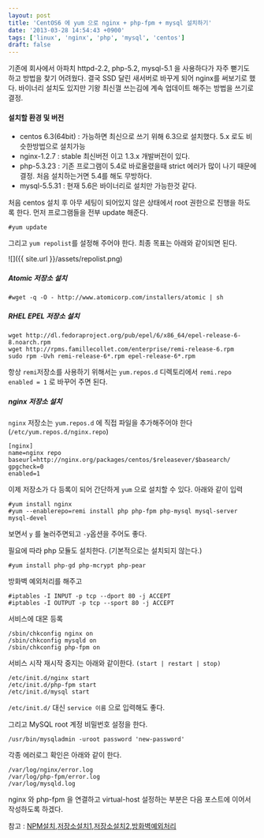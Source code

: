 ```yaml
---
layout: post
title: 'CentOS6 에 yum 으로 nginx + php-fpm + mysql 설치하기'
date: '2013-03-28 14:54:43 +0900'
tags: ['linux', 'nginx', 'php', 'mysql', 'centos']
draft: false
---
```


기존에 회사에서 아파치 httpd-2.2, php-5.2, mysql-5.1 을 사용하다가 자주 뻗기도 하고 방법을 찾기 어려웠다.
결국 SSD 달린 새서버로 바꾸게 되어 nginx를 써보기로 했다.
바이너리 설치도 있지만 기왕 최신껄 쓰는김에 계속 업데이트 해주는 방법을 쓰기로 결정.

#### 설치할 환경 및 버전

- centos 6.3(64bit) : 가능하면 최신으로 쓰기 위해 6.3으로 설치했다. 5.x 로도 비슷한방법으로 설치가능
- nginx-1.2.7 : stable 최신버전 이고 1.3.x 개발버전이 있다.
- php-5.3.23 : 기존 프로그램이 5.4로 바로올렸을때 strict 에러가 많이 나기 때문에 결정. 처음 설치하는거면 5.4를 해도 무방하다.
- mysql-5.5.31 : 현재 5.6은 바이너리로 설치만 가능한것 같다.

처음 centos 설치 후 아무 세팅이 되어있지 않은 상태에서 root 권한으로 진행을 하도록 한다.
먼저 프로그램들을 전부 update 해준다.

```shall
#yum update
```

그리고 `yum repolist`를 설정해 주어야 한다.
최종 목표는 아래와 같이되면 된다.

![]({{ site.url }}/assets/repolist.png)

##### Atomic 저장소 설치

```
#wget -q -O - http://www.atomicorp.com/installers/atomic | sh
```

##### RHEL EPEL 저장소 설치

```
wget http://dl.fedoraproject.org/pub/epel/6/x86_64/epel-release-6-8.noarch.rpm
wget http://rpms.famillecollet.com/enterprise/remi-release-6.rpm
sudo rpm -Uvh remi-release-6*.rpm epel-release-6*.rpm
```

항상 `remi`저장소를 사용하기 위해서는 `yum.repos.d` 디렉토리에서 `remi.repo enabled = 1` 로 바꾸어 주면 된다.

##### nginx 저장소 설치

`nginx` 저장소는 `yum.repos.d` 에 직접 파일을 추가해주어야 한다(`/etc/yum.repos.d/nginx.repo`)

```
[nginx]
name=nginx repo
baseurl=http://nginx.org/packages/centos/$releasever/$basearch/
gpgcheck=0
enabled=1
```

이제 저장소가 다 등록이 되어 간단하게 `yum` 으로 설치할 수 있다.
아래와 같이 입력

```
#yum install nginx
#yum --enablerepo=remi install php php-fpm php-mysql mysql-server mysql-devel
```

보면서 `y` 를 눌러주면되고 `-y`옵션을 주어도 좋다.

필요에 따라 php 모듈도 설치한다. (기본적으로는 설치되지 않는다.)

```
#yum install php-gd php-mcrypt php-pear
```

방화벽 예외처리를 해주고

```
#iptables -I INPUT -p tcp --dport 80 -j ACCEPT
#iptables -I OUTPUT -p tcp --sport 80 -j ACCEPT
```

서비스에 대몬 등록

```
/sbin/chkconfig nginx on
/sbin/chkconfig mysqld on
/sbin/chkconfig php-fpm on
```

서비스 시작 재시작 중지는 아래와 같이한다. `(start | restart | stop)`

```
/etc/init.d/nginx start
/etc/init.d/php-fpm start
/etc/init.d/mysql start
```

`/etc/init.d/` 대신 `service 이름` 으로 입력해도 좋다.

그리고 MySQL root 계정 비밀번호 설정을 한다.

```
/usr/bin/mysqladmin -uroot password 'new-password'
```

각종 에러로그 확인은 아래와 같이 한다.

```
/var/log/nginx/error.log
/var/log/php-fpm/error.log
/var/log/mysqld.log
```

nginx 와 php-fpm 을 연결하고 virtual-host 설정하는 부분은 다음 포스트에 이어서 작성하도록 하겠다.

참고 : [NPM설치],[저장소설치1],[저장소설치2],[방화벽예외처리]

[npm설치]: http://blog.debug.so/entry/How-to-setuo-nginx-php-mysql-Korean
[저장소설치1]: http://www.rackspace.com/knowledge_center/article/installing-rhel-epel-repo-on-centos-5x-or-6x
[저장소설치2]: http://pat.im/924
[방화벽예외처리]: http://www.i-swear.com/148
